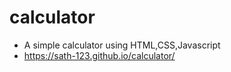# calculator
- A simple calculator using HTML,CSS,Javascript
- https://sath-123.github.io/calculator/
